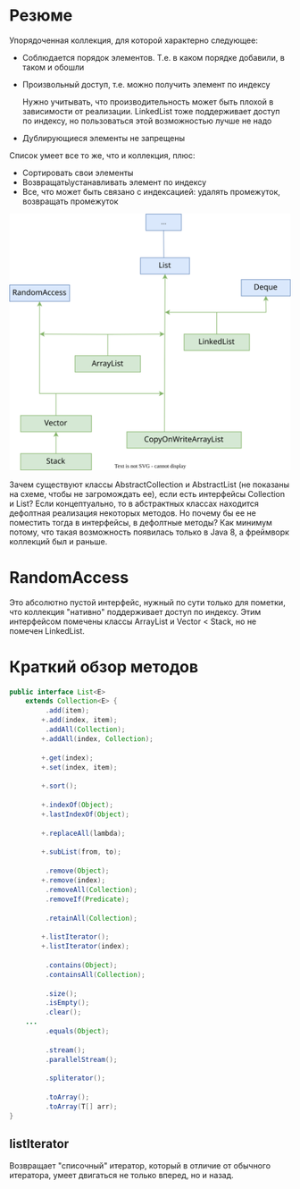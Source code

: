 # Резюме

Упорядоченная коллекция, для которой характерно следующее:

* Соблюдается порядок элементов. Т.е. в каком порядке добавили, в таком и обошли

* Произвольный доступ, т.е. можно получить элемент по индексу

  Нужно учитывать, что производительность может быть плохой в зависимости от реализации. LinkedList тоже поддерживает доступ по индексу, но пользоваться этой возможностью лучше не надо

* Дублирующиеся элементы не запрещены

Список умеет все то же, что и коллекция, плюс:

* Сортировать свои элементы
* Возвращать\устанавливать элемент по индексу
* Все, что может быть связано с индексацией: удалять промежуток, возвращать промежуток

![coll_iface_concrete_list.drawio](img/coll_iface_concrete_list.drawio.svg)

Зачем существуют классы AbstractCollection и AbstractList (не показаны на схеме, чтобы не загромождать ее), если есть интерфейсы Collection и List? Если концептуально, то в абстрактных классах находится дефолтная реализация некоторых методов. Но почему бы ее не поместить тогда в интерфейсы, в дефолтные методы? Как минимум потому, что такая возможность появилась только в Java 8, а фреймворк коллекций был и раньше.

# RandomAccess

Это абсолютно пустой интерфейс, нужный по сути только для пометки, что коллекция "нативно" поддерживает доступ по индексу. Этим интерфейсом помечены классы ArrayList и Vector < Stack, но не помечен LinkedList.

# Краткий обзор методов

```java
public interface List<E> 
    extends Collection<E> {
         .add(item);
        +.add(index, item);
         .addAll(Collection);
        +.addAll(index, Collection);
    
        +.get(index);
        +.set(index, item);
    
        +.sort();
    
        +.indexOf(Object);
        +.lastIndexOf(Object);
        
        +.replaceAll(lambda);
        
        +.subList(from, to);
    
         .remove(Object);
        +.remove(index);
         .removeAll(Collection);
         .removeIf(Predicate);
    
         .retainAll(Collection);    
    
        +.listIterator();
        +.listIterator(index);
    
         .contains(Object);
         .containsAll(Collection);
    
         .size();
         .isEmpty();
         .clear();
    ...
         .equals(Object);
    
         .stream();    
         .parallelStream();
    
         .spliterator();
        
         .toArray();
         .toArray(T[] arr);
}
```

## listIterator

Возвращает "списочный" итератор, который в отличие от обычного итератора, умеет двигаться не только вперед, но и назад.